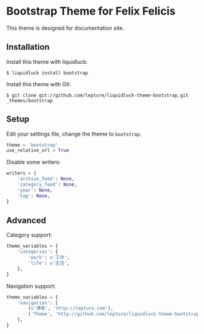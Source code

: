 # Bootstrap Theme for Felix Felicis

This theme is designed for documentation site.


## Installation

Install this theme with liquidluck:

```
$ liquidluck install bootstrap
```

Install this theme with Git:

```
$ git clone git://github.com/lepture/liquidluck-theme-bootstrap.git _themes/bootstrap
```

## Setup

Edit your settings file, change the theme to ``bootstrap``.

```py
theme = 'bootstrap'
use_relative_url = True
```

Disable some writers:

```py
writers = {
    'archive_feed': None,
    'category_feed': None,
    'year': None,
    'tag': None,
}
```


## Advanced

Category support:

```py
theme_variables = {
    'categories': {
        'work': u'工作',
        'life': u'生活',
    },
}
```

Navigation support:

```py
theme_variables = {
    'navigation': [
        (u'博客', 'http://lepture.com'),
        ('Theme', 'http://github.com/lepture/liquidluck-theme-bootstrap'),
    ],
}
```
